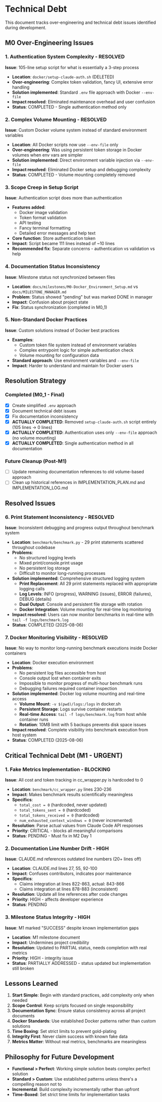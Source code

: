 # Technical Debt

This document tracks over-engineering and technical debt issues identified during development.

## M0 Over-Engineering Issues

### 1. Authentication System Complexity - RESOLVED
**Issue**: 105-line setup script for what is essentially a 3-step process  
- **Location**: `docker/setup-claude-auth.sh` (DELETED)
- **Over-engineering**: Complex token validation, fancy UI, extensive error handling
- **Solution implemented**: Standard `.env` file approach with Docker `--env-file`
- **Impact resolved**: Eliminated maintenance overhead and user confusion
- **Status**: COMPLETED - Single authentication method only

### 2. Complex Volume Mounting - RESOLVED
**Issue**: Custom Docker volume system instead of standard environment variables
- **Location**: All Docker scripts now use `--env-file` only
- **Over-engineering**: Was using persistent token storage in Docker volumes when env vars are simpler
- **Solution implemented**: Direct environment variable injection via `--env-file`
- **Impact resolved**: Eliminated Docker setup and debugging complexity
- **Status**: COMPLETED - Volume mounting completely removed

### 3. Scope Creep in Setup Script
**Issue**: Authentication script does more than authentication
- **Features added**: 
  - Docker image validation
  - Token format validation
  - API testing
  - Fancy terminal formatting
  - Detailed error messages and help text
- **Core function**: Store authentication token
- **Impact**: Script became 111 lines instead of ~10 lines
- **Recommended fix**: Separate concerns - authentication vs validation vs help

### 4. Documentation Status Inconsistency
**Issue**: Milestone status not synchronized between files
- **Location**: `docs/milestones/M0-Docker_Environment_Setup.md` vs `docs/MILESTONE_MANAGER.md`
- **Problem**: Status showed "pending" but was marked DONE in manager
- **Impact**: Confusion about project state
- **Fix**: Status synchronization (completed in M0_1)

### 5. Non-Standard Docker Practices
**Issue**: Custom solutions instead of Docker best practices
- **Examples**:
  - Custom token file system instead of environment variables
  - Complex entrypoint logic for simple authentication check
  - Volume mounting for configuration data
- **Standard approach**: Use environment variables and `--env-file`
- **Impact**: Harder to understand and maintain for Docker users

## Resolution Strategy

### Completed (M0_1 - Final)
- [x] Create simplified `.env` approach
- [x] Document technical debt issues
- [x] Fix documentation inconsistency  
- [x] **ACTUALLY COMPLETED**: Removed `setup-claude-auth.sh` script entirely (105 lines → 0 lines)
- [x] **ACTUALLY COMPLETED**: Authentication uses only `--env-file` approach (no volume mounting)
- [x] **ACTUALLY COMPLETED**: Single authentication method in all documentation

### Future Cleanup (Post-M1)
- [ ] Update remaining documentation references to old volume-based approach
- [ ] Clean up historical references in IMPLEMENTATION_PLAN.md and IMPLEMENTATION_LOG.md

## Resolved Issues

### 6. Print Statement Inconsistency - RESOLVED
**Issue**: Inconsistent debugging and progress output throughout benchmark system
- **Location**: `benchmark/benchmark.py` - 29 print statements scattered throughout codebase
- **Problems**: 
  - No structured logging levels
  - Mixed print/console.print usage
  - No persistent log storage
  - Difficult to monitor long-running processes
- **Solution implemented**: Comprehensive structured logging system
  - **Print Replacement**: All 29 print statements replaced with appropriate logging calls
  - **Log Levels**: INFO (progress), WARNING (issues), ERROR (failures), DEBUG (details)
  - **Dual Output**: Console and persistent file storage with rotation
  - **Docker Integration**: Volume mounting for real-time log monitoring
- **Impact resolved**: Users can now monitor benchmarks in real-time with `tail -f logs/benchmark.log`
- **Status**: COMPLETED (2025-08-06)

### 7. Docker Monitoring Visibility - RESOLVED
**Issue**: No way to monitor long-running benchmark executions inside Docker containers
- **Location**: Docker execution environment
- **Problems**:
  - No persistent log files accessible from host
  - Console output lost when container exits
  - Impossible to monitor progress of multi-hour benchmark runs
  - Debugging failures required container inspection
- **Solution implemented**: Docker log volume mounting and real-time access
  - **Volume Mount**: `-v $(pwd)/logs:/logs` in docker.sh
  - **Persistent Storage**: Logs survive container restarts
  - **Real-time Access**: `tail -f logs/benchmark.log` from host while container runs
  - **Rotation**: 10MB limit with 5 backups prevents disk space issues
- **Impact resolved**: Complete visibility into benchmark execution from host system
- **Status**: COMPLETED (2025-08-06)

## Critical Technical Debt (M1 - URGENT)

### 1. Fake Metrics Implementation - BLOCKING
**Issue**: All cost and token tracking in cc_wrapper.py is hardcoded to 0
- **Location**: `benchmark/cc_wrapper.py` lines 230-236
- **Impact**: Makes benchmark results scientifically meaningless
- **Specifics**:
  - `total_cost = 0` (hardcoded, never updated)
  - `total_tokens_sent = 0` (hardcoded)
  - `total_tokens_received = 0` (hardcoded)
  - `num_exhausted_context_windows = 0` (never incremented)
- **Resolution**: Parse actual values from Claude Code API responses
- **Priority**: CRITICAL - blocks all meaningful comparisons
- **Status**: PENDING - Must fix in M2 Day 1

### 2. Documentation Line Number Drift - HIGH
**Issue**: CLAUDE.md references outdated line numbers (20+ lines off)
- **Location**: CLAUDE.md lines 27, 55, 92-100
- **Impact**: Confuses contributors, indicates poor maintenance
- **Specifics**:
  - Claims integration at lines 822-863, actual: 843-866
  - Claims integration at lines 878-883 (inconsistent)
- **Resolution**: Update all line references after code changes
- **Priority**: HIGH - affects developer experience
- **Status**: PENDING

### 3. Milestone Status Integrity - HIGH
**Issue**: M1 marked "SUCCESS" despite known implementation gaps
- **Location**: M1 milestone document
- **Impact**: Undermines project credibility
- **Resolution**: Updated to PARTIAL status, needs completion with real metrics
- **Priority**: HIGH - integrity issue
- **Status**: PARTIALLY ADDRESSED - status updated but implementation still broken

## Lessons Learned

1. **Start Simple**: Begin with standard practices, add complexity only when needed
2. **Scope Control**: Keep scripts focused on single responsibility
3. **Documentation Sync**: Ensure status consistency across all project documents
4. **Docker Standards**: Use established Docker patterns rather than custom solutions
5. **Time Boxing**: Set strict limits to prevent gold-plating
6. **Integrity First**: Never claim success with known fake data
7. **Metrics Matter**: Without real metrics, benchmarks are meaningless

## Philosophy for Future Development

- **Functional > Perfect**: Working simple solution beats complex perfect solution
- **Standard > Custom**: Use established patterns unless there's a compelling reason not to
- **Incremental**: Build complexity incrementally rather than upfront
- **Time-Boxed**: Set strict time limits for implementation tasks